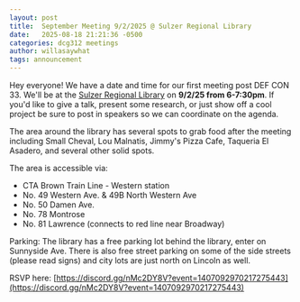 ```yaml
---
layout: post
title:  September Meeting 9/2/2025 @ Sulzer Regional Library
date:   2025-08-18 21:21:36 -0500
categories: dcg312 meetings
author: willasaywhat
tags: announcement
---
```

Hey everyone! We have a date and time for our first meeting post DEF CON 33. We'll be at the [Sulzer Regional Library](https://maps.app.goo.gl/s9BvHjHzaQwGrprc9) on **9/2/25 from 6-7:30pm**. If you'd like to give a talk, present some research, or just show off a cool project be sure to post in ⁠speakers so we can coordinate on the agenda. 

The area around the library has several spots to grab food after the meeting including Small Cheval, Lou Malnatis, Jimmy's Pizza Cafe, Taqueria El Asadero, and several other solid spots. 

The area is accessible via:

- CTA Brown Train Line - Western station
- No. 49 Western Ave. & 49B North Western Ave
- No. 50 Damen Ave.
- No. 78 Montrose
- No. 81 Lawrence (connects to red line near Broadway)

Parking: The library has a free parking lot behind the library, enter on Sunnyside Ave. There is also free street parking on some of the side streets (please read signs) and city lots are just north on Lincoln as well.

RSVP here: [https://discord.gg/nMc2DY8V?event=1407092970217275443](https://discord.gg/nMc2DY8V?event=1407092970217275443)